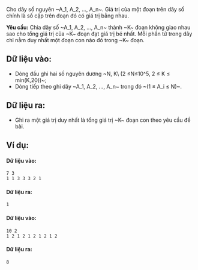 Cho dãy số nguyên ~A_1, A_2, …, A_n~. Giá trị của một đoạn trên dãy số chính là số cặp trên đoạn đó có giá trị bằng nhau.

**Yêu cầu:** Chia dãy số ~A_1, A_2, …, A_n~ thành ~K~ đoạn không giao nhau sao cho tổng giá trị của ~K~ đoạn đạt giá trị bé nhất. Mỗi phần tử trong dãy chỉ nằm duy nhất một đoạn con nào đó trong ~K~ đoạn.

## Dữ liệu vào:
- Dòng đầu ghi hai số nguyên dương ~N, K\ (2 ≤N≤10^5, 2 ≤ K ≤ min(K,20))~;
- Dòng tiếp theo ghi dãy ~A_1, A_2, …, A_n~ trong đó ~(1 ≤ A_i ≤ N)~.

## Dữ liệu ra:
- Ghi ra một giá trị duy nhất là tổng giá trị ~K~ đoạn con theo yêu cầu đề bài.

## Ví dụ:
#### Dữ liệu vào:
```
7 3
1 1 3 3 3 2 1
```

#### Dữ liệu ra:
```
1
```

#### Dữ liệu vào:
```
10 2
1 2 1 2 1 2 1 2 1 2
```

#### Dữ liệu ra:
```
8
```